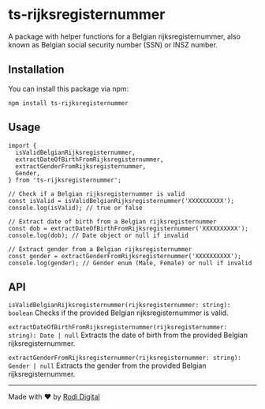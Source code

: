 # ts-rijksregisternummer

A package with helper functions for a Belgian rijksregisternummer, also known as Belgian social security number (SSN) or INSZ number.

## Installation

You can install this package via npm:

```
npm install ts-rijksregisternummer
```

## Usage

```
import {
  isValidBelgianRijksregisternummer,
  extractDateOfBirthFromRijksregisternummer,
  extractGenderFromRijksregisternummer,
  Gender,
} from 'ts-rijksregisternummer';

// Check if a Belgian rijksregisternummer is valid
const isValid = isValidBelgianRijksregisternummer('XXXXXXXXXX');
console.log(isValid); // true or false

// Extract date of birth from a Belgian rijksregisternummer
const dob = extractDateOfBirthFromRijksregisternummer('XXXXXXXXXX');
console.log(dob); // Date object or null if invalid

// Extract gender from a Belgian rijksregisternummer
const gender = extractGenderFromRijksregisternummer('XXXXXXXXXX');
console.log(gender); // Gender enum (Male, Female) or null if invalid
```

## API

`isValidBelgianRijksregisternummer(rijksregisternummer: string): boolean`
Checks if the provided Belgian rijksregisternummer is valid.

`extractDateOfBirthFromRijksregisternummer(rijksregisternummer: string): Date | null`
Extracts the date of birth from the provided Belgian rijksregisternummer.

`extractGenderFromRijksregisternummer(rijksregisternummer: string): Gender | null`
Extracts the gender from the provided Belgian rijksregisternummer.

---

Made with ❤️ by [Rodi Digital](https://rodi-digital.com)
